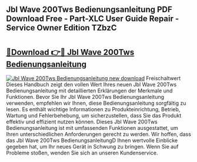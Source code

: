 ## Jbl Wave 200Tws Bedienungsanleitung PDF Download Free - Part-XLC User Guide Repair - Service Owner Edition TZbzC

# <h2><a href="http://df0r5k.blite.top/?on=Jbl+Wave+200Tws+Bedienungsanleitung">🔗Download 👉🔴 Jbl Wave 200Tws Bedienungsanleitung</a></h2>

[![Jbl Wave 200Tws Bedienungsanleitung new download](https://i.imgur.com/lujVjoI.png)](http://df0r5k.blite.top/?on=Jbl+Wave+200Tws+Bedienungsanleitung)
Freischaltwert Dieses Handbuch zeigt den vollen Wert Ihres neuen Jbl Wave 200Tws Bedienungsanleitung mit detaillierten Erklärungen der Merkmale und Funktionen. Bevor Sie Ihr Jbl Wave 200Tws Bedienungsanleitung verwenden, empfehlen wir Ihnen, diese Bedienungsanleitung sorgfältig zu lesen. Es enthält wichtige Informationen zu Produkteinrichtung, Betrieb, Wartung und Fehlerbehebung, um sicherzustellen, dass Sie das Produkt effektiv und effizient nutzen können. Dieses Jbl Wave 200Tws Bedienungsanleitung ist mit umfassenden Funktionen ausgestattet, um Ihren unterschiedlichen Anforderungen gerecht zu werden. Wir hoffen, dass das Jbl Wave 200Tws BedienungsanleitungD Ihnen wertvolle Einblicke gegeben hat, um Ihr neues Gerät in Schwung zu bringen. Wenn Sie auf Probleme stoßen, wenden Sie sich an unseren Kundenservice.
